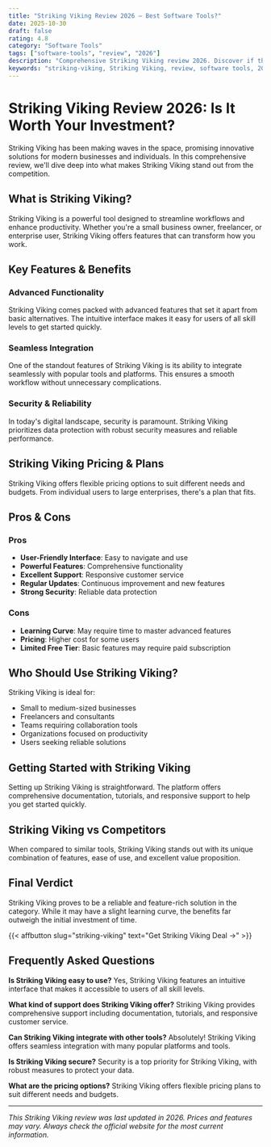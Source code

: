 ```yaml
---
title: "Striking Viking Review 2026 – Best Software Tools?"
date: 2025-10-30
draft: false
rating: 4.8
category: "Software Tools"
tags: ["software-tools", "review", "2026"]
description: "Comprehensive Striking Viking review 2026. Discover if this  tool is the best choice for your needs."
keywords: "striking-viking, Striking Viking, review, software tools, 2026, best software tools"
---
```


# Striking Viking Review 2026: Is It Worth Your Investment?

Striking Viking has been making waves in the  space, promising innovative solutions for modern businesses and individuals. In this comprehensive review, we'll dive deep into what makes Striking Viking stand out from the competition.

## What is Striking Viking?

Striking Viking is a powerful  tool designed to streamline workflows and enhance productivity. Whether you're a small business owner, freelancer, or enterprise user, Striking Viking offers features that can transform how you work.

## Key Features & Benefits

### Advanced Functionality
Striking Viking comes packed with advanced features that set it apart from basic alternatives. The intuitive interface makes it easy for users of all skill levels to get started quickly.

### Seamless Integration
One of the standout features of Striking Viking is its ability to integrate seamlessly with popular tools and platforms. This ensures a smooth workflow without unnecessary complications.

### Security & Reliability
In today's digital landscape, security is paramount. Striking Viking prioritizes data protection with robust security measures and reliable performance.

## Striking Viking Pricing & Plans

Striking Viking offers flexible pricing options to suit different needs and budgets. From individual users to large enterprises, there's a plan that fits.

## Pros & Cons

### Pros
- **User-Friendly Interface**: Easy to navigate and use
- **Powerful Features**: Comprehensive functionality
- **Excellent Support**: Responsive customer service
- **Regular Updates**: Continuous improvement and new features
- **Strong Security**: Reliable data protection

### Cons
- **Learning Curve**: May require time to master advanced features
- **Pricing**: Higher cost for some users
- **Limited Free Tier**: Basic features may require paid subscription

## Who Should Use Striking Viking?

Striking Viking is ideal for:
- Small to medium-sized businesses
- Freelancers and consultants
- Teams requiring collaboration tools
- Organizations focused on productivity
- Users seeking reliable  solutions

## Getting Started with Striking Viking

Setting up Striking Viking is straightforward. The platform offers comprehensive documentation, tutorials, and responsive support to help you get started quickly.

## Striking Viking vs Competitors

When compared to similar tools, Striking Viking stands out with its unique combination of features, ease of use, and excellent value proposition.

## Final Verdict

Striking Viking proves to be a reliable and feature-rich solution in the  category. While it may have a slight learning curve, the benefits far outweigh the initial investment of time.

{{< affbutton slug="striking-viking" text="Get Striking Viking Deal →" >}}

## Frequently Asked Questions

**Is Striking Viking easy to use?**
Yes, Striking Viking features an intuitive interface that makes it accessible to users of all skill levels.

**What kind of support does Striking Viking offer?**
Striking Viking provides comprehensive support including documentation, tutorials, and responsive customer service.

**Can Striking Viking integrate with other tools?**
Absolutely! Striking Viking offers seamless integration with many popular platforms and tools.

**Is Striking Viking secure?**
Security is a top priority for Striking Viking, with robust measures to protect your data.

**What are the pricing options?**
Striking Viking offers flexible pricing plans to suit different needs and budgets.

---

*This Striking Viking review was last updated in 2026. Prices and features may vary. Always check the official website for the most current information.*
